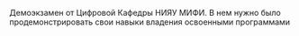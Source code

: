Демоэкзамен от Цифровой Кафедры НИЯУ МИФИ.  В нем нужно было продемонстрировать свои навыки владения освоенными программами
